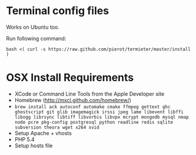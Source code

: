 Terminal config files
=====================
Works on Ubuntu too.

Run following command:

`bash <( curl -s https://raw.github.com/pierot/termieter/master/install )`

OSX Install Requirements
========================
* XCode or Command Line Tools from the Apple Developer site
* Homebrew (http://mxcl.github.com/homebrew/)
* `brew install ack autoconf automake cmake ffmpeg gettext ghc ghostscript git glib imagemagick irssi jpeg lame libevent libffi libogg librsync libtiff libvorbis libvpx mcrypt mongodb mysql nmap node pcre pkg-config postgresql python readline redis sqlite subversion theora wget x264 xvid`
* Setup Apache + vhosts
* PHP 5.4
* Setup hosts file
